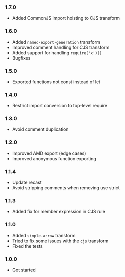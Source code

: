 ### 1.7.0
- Added CommonJS import hoisting to CJS transform

### 1.6.0

- Added `named-export-generation` transform
- Improved comment handling for CJS transform
- Added support for handling `require('x')()`
- Bugfixes

### 1.5.0
- Exported functions not const instead of let

### 1.4.0
- Restrict import conversion to top-level require

### 1.3.0
- Avoid comment duplication

### 1.2.0

- Improved AMD export (edge cases)
- Improved anonymous function exporting

### 1.1.4

- Update recast
- Avoid stripping comments when removing use strict

### 1.1.3

- Added fix for member expression in CJS rule

### 1.1.0

- Added `simple-arrow` transform
- Tried to fix some issues with the `cjs` transform
- Fixed the tests

### 1.0.0

- Got started
